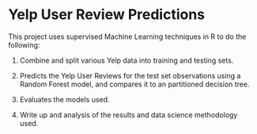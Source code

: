 # Yelp User Review Predictions

This project uses supervised Machine Learning techniques in R to do the following:

1.  Combine and split various Yelp data into training and testing sets.

2.  Predicts the Yelp User Reviews for the test set observations using a Random Forest model, and compares it to an partitioned decision tree.

3.  Evaluates the models used.

4.  Write up and analysis of the results and data science methodology used.
